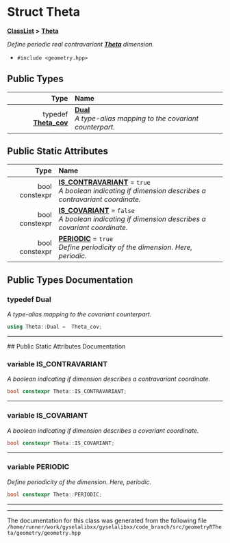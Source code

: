 

# Struct Theta



[**ClassList**](annotated.md) **>** [**Theta**](structTheta.md)



_Define periodic real contravariant_ [_**Theta**_](structTheta.md) _dimension._

* `#include <geometry.hpp>`

















## Public Types

| Type | Name |
| ---: | :--- |
| typedef [**Theta\_cov**](structTheta__cov.md) | [**Dual**](#typedef-dual)  <br>_A type-alias mapping to the covariant counterpart._  |






## Public Static Attributes

| Type | Name |
| ---: | :--- |
|  bool constexpr | [**IS\_CONTRAVARIANT**](#variable-is_contravariant)   = `true`<br>_A boolean indicating if dimension describes a contravariant coordinate._  |
|  bool constexpr | [**IS\_COVARIANT**](#variable-is_covariant)   = `false`<br>_A boolean indicating if dimension describes a covariant coordinate._  |
|  bool constexpr | [**PERIODIC**](#variable-periodic)   = `true`<br>_Define periodicity of the dimension. Here, periodic._  |










































## Public Types Documentation




### typedef Dual 

_A type-alias mapping to the covariant counterpart._ 
```C++
using Theta::Dual =  Theta_cov;
```




<hr>
## Public Static Attributes Documentation




### variable IS\_CONTRAVARIANT 

_A boolean indicating if dimension describes a contravariant coordinate._ 
```C++
bool constexpr Theta::IS_CONTRAVARIANT;
```




<hr>



### variable IS\_COVARIANT 

_A boolean indicating if dimension describes a covariant coordinate._ 
```C++
bool constexpr Theta::IS_COVARIANT;
```




<hr>



### variable PERIODIC 

_Define periodicity of the dimension. Here, periodic._ 
```C++
bool constexpr Theta::PERIODIC;
```




<hr>

------------------------------
The documentation for this class was generated from the following file `/home/runner/work/gyselalibxx/gyselalibxx/code_branch/src/geometryRTheta/geometry/geometry.hpp`

